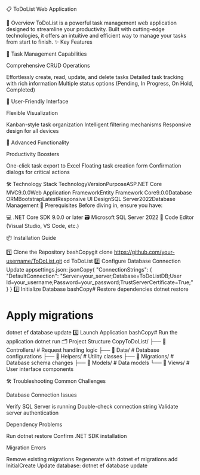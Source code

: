 📋 ToDoList Web Application


🌟 Overview
ToDoList is a powerful task management web application designed to streamline your productivity. Built with cutting-edge technologies, it offers an intuitive and efficient way to manage your tasks from start to finish.
✨ Key Features


🚀 Task Management Capabilities

Comprehensive CRUD Operations

Effortlessly create, read, update, and delete tasks
Detailed task tracking with rich information
Multiple status options (Pending, In Progress, On Hold, Completed)


🎨 User-Friendly Interface

Flexible Visualization

Kanban-style task organization
Intelligent filtering mechanisms
Responsive design for all devices


🔧 Advanced Functionality

Productivity Boosters

One-click task export to Excel
Floating task creation form
Confirmation dialogs for critical actions



🛠 Technology Stack
TechnologyVersionPurposeASP.NET Core MVC9.0.0Web Application FrameworkEntity Framework Core9.0.0Database ORMBootstrapLatestResponsive UI DesignSQL Server2022Database Management
🚦 Prerequisites
Before diving in, ensure you have:

💻 .NET Core SDK 9.0.0 or later
🗃️ Microsoft SQL Server 2022
📝 Code Editor (Visual Studio, VS Code, etc.)

📦 Installation Guide

1️⃣ Clone the Repository
bashCopygit clone https://github.com/your-username/ToDoList.git
cd ToDoList
2️⃣ Configure Database Connection
Update appsettings.json:
jsonCopy{
  "ConnectionStrings": {
    "DefaultConnection": "Server=your_server;Database=ToDoListDB;User Id=your_username;Password=your_password;TrustServerCertificate=True;"
  }
}
3️⃣ Initialize Database
bashCopy# Restore dependencies
dotnet restore

# Apply migrations
dotnet ef database update
4️⃣ Launch Application
bashCopy# Run the application
dotnet run
🗂 Project Structure
CopyToDoList/
├── 📂 Controllers/    # Request handling logic
├── 📂 Data/           # Database configurations
├── 📂 Helpers/        # Utility classes
├── 📂 Migrations/     # Database schema changes
├── 📂 Models/         # Data models
└── 📂 Views/          # User interface components


🛠️ Troubleshooting
Common Challenges

Database Connection Issues

Verify SQL Server is running
Double-check connection string
Validate server authentication


Dependency Problems

Run dotnet restore
Confirm .NET SDK installation


Migration Errors

Remove existing migrations
Regenerate with dotnet ef migrations add InitialCreate
Update database: dotnet ef database update



